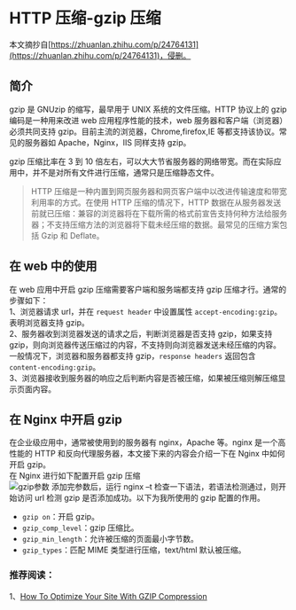 # HTTP 压缩-gzip 压缩

本文摘抄自[https://zhuanlan.zhihu.com/p/24764131](https://zhuanlan.zhihu.com/p/24764131)，侵删。

## 简介

gzip 是 GNUzip 的缩写，最早用于 UNIX 系统的文件压缩。HTTP 协议上的 gzip 编码是一种用来改进 web 应用程序性能的技术，web 服务器和客户端（浏览器）必须共同支持 gzip。目前主流的浏览器，Chrome,firefox,IE 等都支持该协议。常见的服务器如 Apache，Nginx，IIS 同样支持 gzip。

gzip 压缩比率在 3 到 10 倍左右，可以大大节省服务器的网络带宽。而在实际应用中，并不是对所有文件进行压缩，通常只是压缩静态文件。

> HTTP 压缩是一种内置到网页服务器和网页客户端中以改进传输速度和带宽利用率的方式。在使用 HTTP 压缩的情况下，HTTP 数据在从服务器发送前就已压缩：兼容的浏览器将在下载所需的格式前宣告支持何种方法给服务器；不支持压缩方法的浏览器将下载未经压缩的数据。最常见的压缩方案包括 Gzip 和 Deflate。

## 在 web 中的使用

在 web 应用中开启 gzip 压缩需要客户端和服务端都支持 gzip 压缩才行。通常的步骤如下：  
1、浏览器请求 url，并在 `request header` 中设置属性 `accept-encoding:gzip`。表明浏览器支持 gzip。  
2、服务器收到浏览器发送的请求之后，判断浏览器是否支持 gzip，如果支持 gzip，则向浏览器传送压缩过的内容，不支持则向浏览器发送未经压缩的内容。一般情况下，浏览器和服务器都支持 gzip，`response headers` 返回包含 `content-encoding:gzip`。  
3、浏览器接收到服务器的响应之后判断内容是否被压缩，如果被压缩则解压缩显示页面内容。

## 在 Nginx 中开启 gzip

在企业级应用中，通常被使用到的服务器有 nginx，Apache 等。nginx 是一个高性能的 HTTP 和反向代理服务器，本文接下来的内容会介绍一下在 Nginx 中如何开启 gzip。  
在 Nginx 进行如下配置开启 gzip 压缩  
![gzip参数](https://pic3.zhimg.com/80/v2-b6b639c4fe1550e91368c75e73f8543e_1440w.png)
添加完参数后，运行 nginx –t 检查一下语法，若语法检测通过，则开始访问 url 检测 gzip 是否添加成功。以下为我所使用的 gzip 配置的作用。

- `gzip on`：开启 gzip。
- `gzip_comp_level`：gzip 压缩比。
- `gzip_min_length`：允许被压缩的页面最小字节数。
- `gzip_types`：匹配 MIME 类型进行压缩，text/html 默认被压缩。

### 推荐阅读：

1、[How To Optimize Your Site With GZIP Compression](https://betterexplained.com/articles/how-to-optimize-your-site-with-gzip-compression/)
